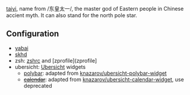 [taiyi](https://zh.wikipedia.org/zh-hant/%E5%A4%AA%E4%B8%80),
name from /东皇太一/, the master god of Eastern people in Chinese accient myth.
It can also stand for the north pole star.

## Configuration

- [yabai](yabai/yabairc)
- [skhd](skhd/skhdrc)
- zsh: [zshrc](zshrc) and [zprofile](zprofile]
- ubersicht: [Ubersicht](https://github.com/felixhageloh/uebersicht) widgets
  - [polybar](ubersicht/widgets/polybar): adapted from [knazarov/ubersicht-polybar-widget](https://github.com/knazarov/ubersicht-polybar-widget)
  - [~~calendar~~](ubersicht/widgets/calendar): adapted from [knazarov/ubersicht-calendar-widget](https://github.com/knazarov/ubersicht-calendar-widget), use deprecated
